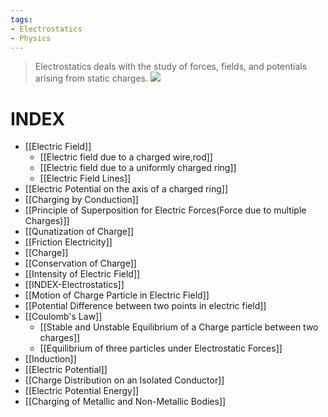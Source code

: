 ```yaml
---
tags:
- Electrostatics
- Physics
---
```

>Electrostatics deals with the study of forces, fields, and potentials arising from static charges.
![](https://i.imgur.com/OeCR23S.png)

# INDEX
- [[Electric Field]]
   - [[Electric field due to a charged wire,rod]]
   - [[Electric field due to a uniformly charged ring]]
   - [[Electric Field Lines]]
- [[Electric Potential on the axis of a charged ring]]
- [[Charging by Conduction]]
- [[Principle of Superposition for Electric Forces(Force due to multiple Charges)]]
- [[Qunatization of Charge]]
- [[Friction Electricity]]
- [[Charge]]
- [[Conservation of Charge]]
- [[Intensity of Electric Field]]
- [[INDEX-Electrostatics]]
- [[Motion of Charge Particle in Electric Field]]
- [[Potential Difference between two points in electric field]]
- [[Coulomb's Law]]
   - [[Stable and Unstable Equilibrium of a Charge particle between two charges]]
   - [[Equilibrium of three particles under Electrostatic Forces]]
- [[Induction]]
- [[Electric Potential]]
- [[Charge Distribution on an Isolated Conductor]]
- [[Electric Potential Energy]]
- [[Charging of Metallic and Non-Metallic Bodies]]